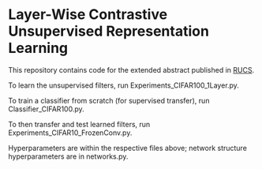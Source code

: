 # Layer-Wise Contrastive Unsupervised Representation Learning

This repository contains code for the extended abstract published in [RUCS](https://rucs.ca/).

To learn the unsupervised filters, run Experiments_CIFAR100_1Layer.py. 

To train a classifier from scratch (for supervised transfer), run Classifier_CIFAR100.py. 

To then transfer and test learned filters, run Experiments_CIFAR10_FrozenConv.py.

Hyperparameters are within the respective files above; network structure hyperparameters are in networks.py.
